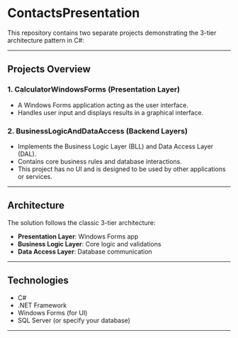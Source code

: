 # ContactsPresentation
This repository contains two separate projects demonstrating the 3-tier architecture pattern in C#:

---

## Projects Overview

### 1. CalculatorWindowsForms (Presentation Layer)  
- A Windows Forms application acting as the user interface.  
- Handles user input and displays results in a graphical interface.

### 2. BusinessLogicAndDataAccess (Backend Layers)  
- Implements the Business Logic Layer (BLL) and Data Access Layer (DAL).  
- Contains core business rules and database interactions.  
- This project has no UI and is designed to be used by other applications or services.

---

## Architecture

The solution follows the classic 3-tier architecture:  
- **Presentation Layer**: Windows Forms app  
- **Business Logic Layer**: Core logic and validations  
- **Data Access Layer**: Database communication  

---

## Technologies

- C#  
- .NET Framework  
- Windows Forms (for UI)  
- SQL Server (or specify your database)

---
